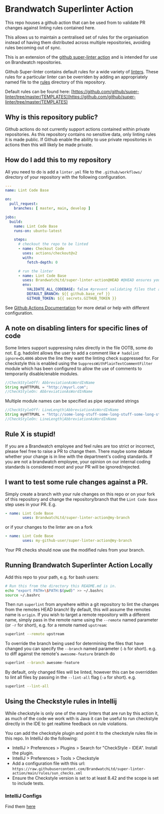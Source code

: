 # Brandwatch Superlinter Action

This repo houses a github action that can be used from to validate PR changes against linting rules contained here.

This allows us to maintain a centralised set of rules for the organisation instead of having them distributed across multiple repositories, avoiding rules becoming out of sync.

This is an extension of the [github super-linter action](https://github.com/github/super-linter) and is intended for use on Brandwatch repositories.

Github Super-linter contains default rules for a wide variety of [linters](https://github.com/github/super-linter#supported-linters). These rules for a particular linter can be overriden by adding an appropriately named file to the [rules](rules/) directory of this repository.

Default rules can be found here: [https://github.com/github/super-linter/tree/master/TEMPLATES](https://github.com/github/super-linter/tree/master/TEMPLATES)

## Why is this repository public?

Github actions do not currently support actions contained within private repositories. As this repository contains no sensitive data, only linting rules it is made public. If Github enable the ability to use private repositories in actions then this will likely be made private.

## How do I add this to my repository

All you need to do is add a `linter.yml` file to the `.github/workflows/` directory of your repository with the following configuration.

```yaml
---
name: Lint Code Base

on:
  pull_request:
    branches: [ master, main, develop ]

jobs:
  build:
    name: Lint Code Base
    runs-on: ubuntu-latest

    steps:
      # checkout the repo to be linted
      - name: Checkout Code
        uses: actions/checkout@v2
        with:
          fetch-depth: 0

      # run the linter
      - name: Lint Code Base
        uses: BrandwatchLtd/super-linter-action@HEAD #@HEAD ensures you always use the latest rules
        env:
          VALIDATE_ALL_CODEBASE: false #prevent validating files that are not part of the PR
          DEFAULT_BRANCH: ${{ github.base_ref }}
          GITHUB_TOKEN: ${{ secrets.GITHUB_TOKEN }}
```

See [Github Actions Documentation](https://docs.github.com/en/actions/reference) for more detail or help with different configuration.

## A note on disabling linters for specific lines of code

Some linters support suppressing rules directly in the file OOTB, some do not. E.g. hadolint allows the user to add a comment like `# hadolint ignore=DL4006` above the line they want the linting check suppressed for.
For checkstyle this is enabled using the `SuppressWithPlainTextCommentFilter` module which has been configured to allow the use of comments to temporarily disable/enable modules.

```java
//CheckStyleOff: AbbreviationAsWordInName
String myHTTPURL = "http://myurl.com";
//CheckStyleOn: AbbreviationAsWordInName
```

Multiple module names can be specified as pipe separated strings

```java
//CheckStyleOff: LineLength|AbbreviationAsWordInName
String myHTTPURL = "http://some-long-stuff-some-long-stuff-some-long-stuff-some-long-stuff-some-long-stuff-some-long-stuff-some-long-stuff-some-long-stuff-some-long-stuff.com";
//CheckStyleOn: LineLength|AbbreviationAsWordInName
```

## Rule X is stupid!

If you are a Brandwatch employee and feel rules are too strict or incorrect, please feel free to raise a PR to change them. There maybe some debate whether your change is in line with the department's coding standards. If you are not a brandwatch employee, your opinion on our internal coding standards is considered moot and your PR will be ignored/rejected.

## I want to test some rule changes against a PR.

Simply create a branch with your rule changes on this repo or on your fork of this repository and change the repository/branch that the `Lint Code Base` step uses in your PR. E.g.

```yaml
- name: Lint Code Base
        uses: BrandwatchLtd/super-linter-action@my-branch
```

or if your changes to the linter are on a fork

```yaml
- name: Lint Code Base
        uses: my-github-user/super-linter-action@my-branch
```

Your PR checks should now use the modified rules from your branch.

## Running Brandwatch Superlinter Action Locally

Add this repo to your path, e.g. for bash users:

```bash
# Run this from the directory this README.md is in.
echo "export PATH=\$PATH:$(pwd)" >> ~/.bashrc
source ~/.bashrc
```

Then run `superlint` from anywhere within a git repository to lint the changes from the remotes HEAD branch!
By default, this will assume the remotes name is `origin`.
If you wish to target a remote repository with a different name, simply pass in the remote name using the `--remote`
named parameter (or `-r` for short), e.g. for a remote named `upstream`:

```bash
superlint --remote upstream
```

To override the branch being used for determining the files that have changed you can specify the `--branch` named
parameter (`-b` for short). e.g. to diff against the remote's `awesome-feature` branch do

```bash
superlint --branch awesome-feature
```

By default, only changed files will be linted, however this can be overridden to lint all files by passing in
the `--lint-all` flag (`-a` for short). e.g.

```bash
superlint --lint-all
```

## Using the Checkstyle rules in Intellij
While checkstyle is only one of the many linters that are run by this action it, as much of the code we work
with is Java it can be useful to run checkstyle directly in the IDE to get realtime feedback on rule violations.

You can add the checkstyle plugin and point it to the checkstyle rules file in this repo. In IntelliJ do the following:

* IntelliJ > Preferences > Plugins > Search for "CheckStyle - IDEA". Install the plugin.
* IntelliJ > Preferences > Tools > Checkstyle
* Add a configuration file with this url: `https://raw.githubusercontent.com/BrandwatchLtd/super-linter-action/main/rules/sun_checks.xml`
* Ensure the Checkstyle version is set to at least 8.42 and the scope is set to include tests.

### IntelliJ Configs 
Find them [here](ide-config/intellij/README.md)